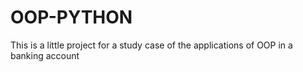 # OOP-PYTHON
This is a little project for a study case of the applications of OOP in a banking account

